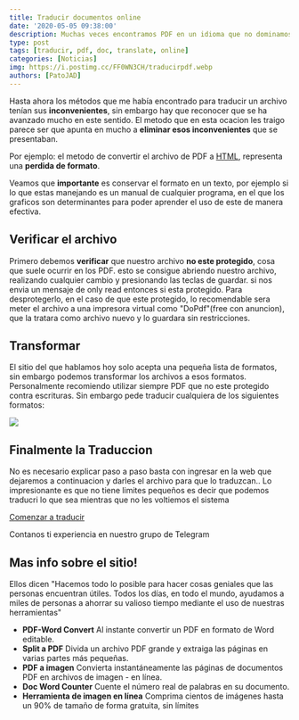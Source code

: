 ```yaml
---
title: Traducir documentos online
date: '2020-05-05 09:38:00'
description: Muchas veces encontramos PDF en un idioma que no dominamos, ya sea texto o información. Aqui una de las mejores herramientas free para traducirlos!
type: post
tags: [traducir, pdf, doc, translate, online]
categories: [Noticias]
img: https://i.postimg.cc/FF0WN3CH/traducirpdf.webp
authors: [PatoJAD]
---
```


Hasta ahora los métodos que me había encontrado para traducir un archivo tenían sus **inconvenientes**, sin embargo hay que reconocer que se ha avanzado mucho en este sentido. El metodo que en esta ocacion les traigo parece ser que apunta en mucho a **eliminar esos inconvenientes** que se presentaban.

Por ejemplo: el metodo de convertir el archivo de PDF a [HTML](/post/2023/08/html-el-lenguaje-fundamental-de-la-web/), representa una **perdida de formato**.

Veamos que **importante** es conservar el formato en un texto, por ejemplo si lo que estas manejando es un manual de cualquier programa, en el que los graficos son determinantes para poder aprender el uso de este de manera efectiva.

## Verificar el archivo

Primero debemos **verificar** que nuestro archivo **no este protegido**, cosa que suele ocurrir en los PDF. esto se consigue abriendo nuestro archivo, realizando cualquier cambio y presionando las teclas de guardar. si nos envia un mensaje de only read entonces si esta protegido. Para desprotegerlo, en el caso de que este protegido, lo recomendable sera meter el archivo a una impresora virtual como "DoPdf"(free con anuncion), que la tratara como archivo nuevo y lo guardara sin restricciones.

## Transformar

El sitio del que hablamos hoy solo acepta una pequeña lista de formatos, sin embargo podemos transformar los archivos a esos formatos. Personalmente recomiendo utilizar siempre PDF que no este protegido contra escrituras. Sin embargo pede traducir cualquiera de los siguientes formatos:

![](https://i.postimg.cc/NjsBh7Zy/image.png)

## Finalmente la Traduccion

No es necesario explicar paso a paso basta con ingresar en la web que dejaremos a continuacion y darles el archivo para que lo traduzcan.. Lo impresionante es que no tiene limites pequeños es decir que podemos traducri lo que sea mientras que no les voltiemos el sistema

[Comenzar a traducir](https://www.onlinedoctranslator.com/)

Contanos ti experiencia en nuestro grupo de Telegram

## Mas info sobre el sitio!

Ellos dicen "Hacemos todo lo posible para hacer cosas geniales que las personas encuentran útiles. Todos los días, en todo el mundo, ayudamos a miles de personas a ahorrar su valioso tiempo mediante el uso de nuestras herramientas"

-   **PDF-Word Convert** Al instante convertir un PDF en formato de Word editable.
-   **Split a PDF** Divida un archivo PDF grande y extraiga las páginas en varias partes más pequeñas.
-   **PDF a imagen** Convierta instantáneamente las páginas de documentos PDF en archivos de imagen - en línea.
-   **Doc Word Counter** Cuente el número real de palabras en su documento.
-   **Herramienta de imagen en línea** Comprima cientos de imágenes hasta un 90% de tamaño de forma gratuita, sin límites
